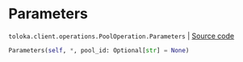 # Parameters
`toloka.client.operations.PoolOperation.Parameters` | [Source code](https://github.com/Toloka/toloka-kit/blob/v1.2.0/src/client/operations.py#L140)

```python
Parameters(self, *, pool_id: Optional[str] = None)
```

